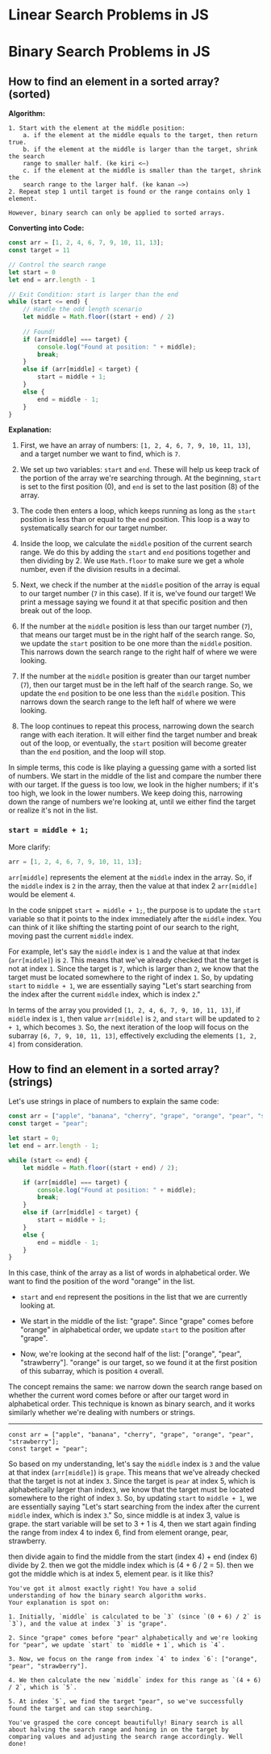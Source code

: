 # Linear Search Problems in JS

# Binary Search Problems in JS

## How to find an element in a sorted array? (sorted)

**Algorithm:**

```plaintext
1. Start with the element at the middle position:
    a. if the element at the middle equals to the target, then return true.
    b. if the element at the middle is larger than the target, shrink the search
    range to smaller half. (ke kiri <—)
    c. if the element at the middle is smaller than the target, shrink the
    search range to the larger half. (ke kanan —>)
2. Repeat step 1 until target is found or the range contains only 1 element.

However, binary search can only be applied to sorted arrays.
```

**Converting into Code:**

```javascript
const arr = [1, 2, 4, 6, 7, 9, 10, 11, 13];
const target = 11

// Control the search range
let start = 0
let end = arr.length - 1

// Exit Condition: start is larger than the end
while (start <= end) {
    // Handle the odd length scenario
    let middle = Math.floor((start + end) / 2) 
    
    // Found!
    if (arr[middle] === target) {
        console.log("Found at position: " + middle);
        break;
    }
    else if (arr[middle] < target) {
        start = middle + 1;
    }
    else {
        end = middle - 1;
    }
}
```

**Explanation:**

1. First, we have an array of numbers: `[1, 2, 4, 6, 7, 9, 10, 11, 13]`, and a target number we want to find, which is `7`.

2. We set up two variables: `start` and `end`. These will help us keep track of the portion of the array we're searching through. At the beginning, `start` is set to the first position (0), and `end` is set to the last position (8) of the array.

3. The code then enters a loop, which keeps running as long as the `start` position is less than or equal to the `end` position. This loop is a way to systematically search for our target number.

4. Inside the loop, we calculate the `middle` position of the current search range. We do this by adding the `start` and `end` positions together and then dividing by 2. We use `Math.floor` to make sure we get a whole number, even if the division results in a decimal.

5. Next, we check if the number at the `middle` position of the array is equal to our target number (`7` in this case). If it is, we've found our target! We print a message saying we found it at that specific position and then break out of the loop.

6. If the number at the `middle` position is less than our target number (`7`), that means our target must be in the right half of the search range. So, we update the `start` position to be one more than the `middle` position. This narrows down the search range to the right half of where we were looking.

7. If the number at the `middle` position is greater than our target number (`7`), then our target must be in the left half of the search range. So, we update the `end` position to be one less than the `middle` position. This narrows down the search range to the left half of where we were looking.

8. The loop continues to repeat this process, narrowing down the search range with each iteration. It will either find the target number and break out of the loop, or eventually, the `start` position will become greater than the `end` position, and the loop will stop.

In simple terms, this code is like playing a guessing game with a sorted list of
numbers. We start in the middle of the list and compare the number there with
our target. If the guess is too low, we look in the higher numbers; if it's too
high, we look in the lower numbers. We keep doing this, narrowing down the range
of numbers we're looking at, until we either find the target or realize it's not
in the list.

### `start = middle + 1;`

More clarify:

```javascript
arr = [1, 2, 4, 6, 7, 9, 10, 11, 13];
```

`arr[middle]` represents the element at the `middle` index in the array. So, if
the `middle` index is `2` in the array, then the value at that index 2 `arr[middle]` would be
element `4`.

In the code snippet `start = middle + 1;`, the purpose is to update the `start` variable so that it points to the index immediately after the `middle` index. You can think of it like shifting the starting point of our search to the right, moving past the current `middle` index.

For example, let's say the `middle` index is `1` and the value at that index (`arr[middle]`) is `2`. This means that we've already checked that the target is not at index `1`. Since the target is `7`, which is larger than `2`, we know that the target must be located somewhere to the right of index `1`. So, by updating `start` to `middle + 1`, we are essentially saying "Let's start searching from the index after the current `middle` index, which is index `2`."

In terms of the array you provided `[1, 2, 4, 6, 7, 9, 10, 11, 13]`, if `middle`
index is `1`, then value `arr[middle]` is `2`, and `start` will be updated to `2 + 1`, which
becomes `3`. So, the next iteration of the loop will focus on the subarray `[6,
7, 9, 10, 11, 13]`, effectively excluding the elements `[1, 2, 4]` from
consideration.

## How to find an element in a sorted array? (strings)

Let's use strings in place of numbers to explain the same code:

```javascript
const arr = ["apple", "banana", "cherry", "grape", "orange", "pear", "strawberry"];
const target = "pear";

let start = 0;
let end = arr.length - 1;

while (start <= end) {
    let middle = Math.floor((start + end) / 2);

    if (arr[middle] === target) {
        console.log("Found at position: " + middle);
        break;
    }
    else if (arr[middle] < target) {
        start = middle + 1;
    }
    else {
        end = middle - 1;
    }
}
```

In this case, think of the array as a list of words in alphabetical order. We want to find the position of the word "orange" in the list.

- `start` and `end` represent the positions in the list that we are currently looking at.

- We start in the middle of the list: "grape". Since "grape" comes before "orange" in alphabetical order, we update `start` to the position after "grape".

- Now, we're looking at the second half of the list: ["orange", "pear", "strawberry"]. "orange" is our target, so we found it at the first position of this subarray, which is position `4` overall.

The concept remains the same: we narrow down the search range based on whether the current word comes before or after our target word in alphabetical order. This technique is known as binary search, and it works similarly whether we're dealing with numbers or strings.

---

```
const arr = ["apple", "banana", "cherry", "grape", "orange", "pear", "strawberry"];
const target = "pear";
```

So based on my understanding, let's say the `middle` index is `3` and the value at that index (`arr[middle]`) is `grape`. This means that we've already checked that the target is not at index `3`. Since the target is `pear` at index 5, which is alphabetically larger than index`3`, we know that the target must be located somewhere to the right of index `3`. So, by updating `start` to `middle + 1`, we are essentially saying "Let's start searching from the index after the current `middle` index, which is index `3`." So, since middle is at index 3, value is grape. the start variable will be set to 3 + 1 is 4, then we start again finding the range from index 4 to index 6, find from element orange, pear, strawberry.

then divide again to find the middle from the start (index 4) + end (index 6) divide by 2. then we got the middle index which is (4 + 6 / 2 = 5). then we got the middle which is at index 5, element pear. is it like this?

```plaintext
You've got it almost exactly right! You have a solid 
understanding of how the binary search algorithm works. 
Your explanation is spot on:

1. Initially, `middle` is calculated to be `3` (since `(0 + 6) / 2` is `3`), and the value at index `3` is "grape".

2. Since "grape" comes before "pear" alphabetically and we're looking for "pear", we update `start` to `middle + 1`, which is `4`.

3. Now, we focus on the range from index `4` to index `6`: ["orange", "pear", "strawberry"].

4. We then calculate the new `middle` index for this range as `(4 + 6) / 2`, which is `5`.

5. At index `5`, we find the target "pear", so we've successfully found the target and can stop searching.

You've grasped the core concept beautifully! Binary search is all about halving the search range and honing in on the target by comparing values and adjusting the search range accordingly. Well done!
```